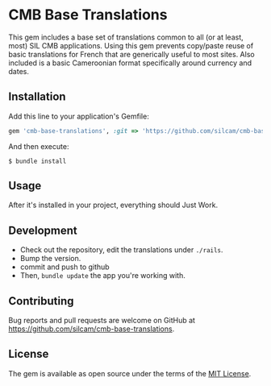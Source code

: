 # CMB Base Translations

This gem includes a base set of translations common to all (or at least, most) SIL CMB applications.  Using this gem prevents copy/paste reuse of basic translations for French that are generically useful to most sites.  Also included is a basic Cameroonian format specifically around currency and dates.

## Installation

Add this line to your application's Gemfile:

```ruby
gem 'cmb-base-translations', :git => 'https://github.com/silcam/cmb-base-translations.git'
```

And then execute:

    $ bundle install

## Usage

After it's installed in your project, everything should Just Work.

## Development

* Check out the repository, edit the translations under `./rails`.
* Bump the version.
* commit and push to github
* Then, `bundle update` the app you're working with.

## Contributing

Bug reports and pull requests are welcome on GitHub at https://github.com/silcam/cmb-base-translations.

## License

The gem is available as open source under the terms of the [MIT License](https://opensource.org/licenses/MIT).
